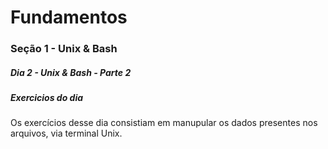 # Fundamentos
### Seção 1 - Unix & Bash
##### Dia 2 - Unix & Bash - Parte 2

##### Exercicios do dia
Os exercícios desse dia consistiam em manupular os dados presentes nos arquivos, via terminal Unix.